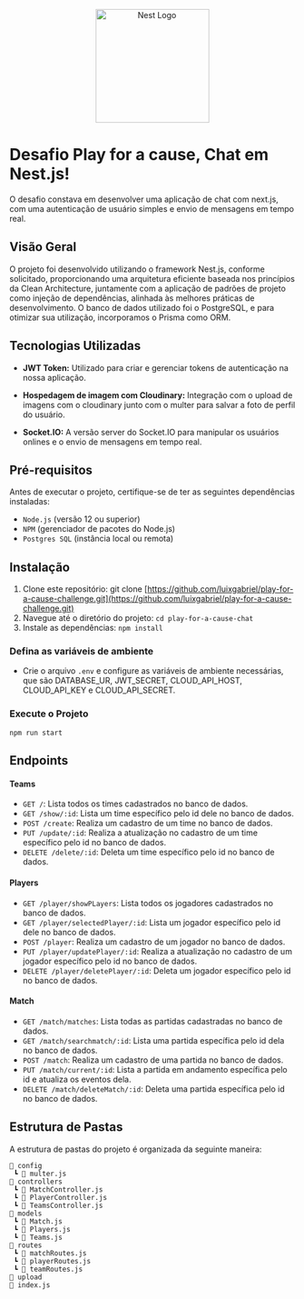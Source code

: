 <p align="center">
  <a href="http://nestjs.com/" target="blank"><img src="https://nestjs.com/img/logo-small.svg" width="200" alt="Nest Logo" /></a>
</p>

# Desafio Play for a cause, Chat em Nest.js!
O desafio constava em desenvolver uma aplicação de chat com next.js, com uma autenticação de usuário simples e envio de mensagens em tempo real.

## Visão Geral

O projeto foi desenvolvido utilizando o framework Nest.js, conforme solicitado, proporcionando uma arquitetura eficiente baseada nos princípios da Clean Architecture, juntamente com a aplicação de padrões de projeto como injeção de dependências, alinhada às melhores práticas de desenvolvimento. O banco de dados utilizado foi o PostgreSQL, e para otimizar sua utilização, incorporamos o Prisma como ORM.

## Tecnologias Utilizadas

- **JWT Token:** Utilizado para criar e gerenciar tokens de autenticação na nossa aplicação.

- **Hospedagem de imagem com Cloudinary:** Integração com o upload de imagens com o cloudinary junto com o multer para salvar a foto de perfil do usuário.

- **Socket.IO:** A versão server do Socket.IO para manipular os usuários onlines e o envio de mensagens em tempo real.

## Pré-requisitos

Antes de executar o projeto, certifique-se de ter as seguintes dependências instaladas:

- `Node.js` (versão 12 ou superior)
- `NPM` (gerenciador de pacotes do Node.js)
- `Postgres SQL` (instância local ou remota)

## Instalação

1. Clone este repositório: git clone [https://github.com/luixgabriel/play-for-a-cause-challenge.git](https://github.com/luixgabriel/play-for-a-cause-challenge.git)
2. Navegue até o diretório do projeto: `cd play-for-a-cause-chat`
3. Instale as dependências: `npm install`

### Defina as variáveis de ambiente
- Crie o arquivo `.env` e configure as variáveis de ambiente necessárias, que são DATABASE_UR, JWT_SECRET, CLOUD_API_HOST, CLOUD_API_KEY e CLOUD_API_SECRET.
  
### Execute o Projeto

```
npm run start
```
## Endpoints

#### Teams

- `GET /`: Lista todos os times cadastrados no banco de dados.
- `GET /show/:id`: Lista um time específico pelo id dele no banco de dados.
- `POST /create`: Realiza um cadastro de um time no banco de dados.
- `PUT /update/:id`: Realiza a atualização no cadastro de um time específico pelo id no banco de dados.
- `DELETE /delete/:id`: Deleta um time específico pelo id no banco de dados.

#### Players

- `GET /player/showPLayers`: Lista todos os jogadores cadastrados no banco de dados.
- `GET /player/selectedPlayer/:id`: Lista um jogador específico pelo id dele no banco de dados.
- `POST /player`: Realiza um cadastro de um jogador no banco de dados.
- `PUT /player/updatePlayer/:id`: Realiza a atualização no cadastro de um jogador específico pelo id no banco de dados.
- `DELETE /player/deletePlayer/:id`: Deleta um jogador específico pelo id no banco de dados.

#### Match

- `GET /match/matches`: Lista todas as partidas cadastradas no banco de dados.
- `GET /match/searchmatch/:id`: Lista uma partida específica pelo id dela no banco de dados.
- `POST /match`: Realiza um cadastro de uma partida no banco de dados.
- `PUT /match/current/:id`: Lista a partida em andamento específica pelo id e atualiza os eventos dela.
- `DELETE /match/deleteMatch/:id`: Deleta uma partida específica pelo id no banco de dados.

## Estrutura de Pastas

A estrutura de pastas do projeto é organizada da seguinte maneira:

```
📂 config
 ┗ 📜 multer.js
📂 controllers
 ┗ 📜 MatchController.js
 ┗ 📜 PlayerController.js
 ┗ 📜 TeamsController.js
📂 models
 ┗ 📜 Match.js
 ┗ 📜 Players.js
 ┗ 📜 Teams.js
📂 routes
 ┗ 📜 matchRoutes.js
 ┗ 📜 playerRoutes.js
 ┗ 📜 teamRoutes.js
📂 upload
📜 index.js

```

